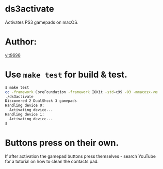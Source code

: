 # ds3activate
Activates PS3 gamepads on macOS.

# Author:
[vit9696](https://github.com/libsdl-org/SDL/issues/4923#issuecomment-966722634)

# Use ```make test``` for build & test.
```bash
$ make test
cc -framework CoreFoundation -framework IOKit -std=c99 -O3 -mmacosx-version-min=10.13 -arch x86_64 -arch arm64 ds3activate.c -o ds3activate
./ds3activate
Discovered 2 DualShock 3 gamepads
Handling device 0:
  Activating device...
Handling device 1:
  Activating device...
$
```

# Buttons press on their own.
If after activation the gamepad buttons press themselves - search YouTube for a tutorial on how to clean the  contacts pad.
